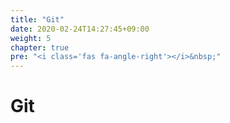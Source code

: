 ```yaml
---
title: "Git"
date: 2020-02-24T14:27:45+09:00
weight: 5
chapter: true
pre: "<i class='fas fa-angle-right'></i>&nbsp;"
---
```


# Git

